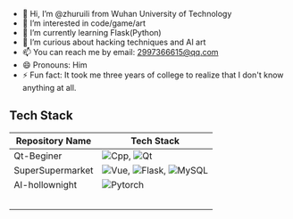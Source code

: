 - 👋 Hi, I’m @zhuruili from Wuhan University of Technology
- 👀 I’m interested in code/game/art
- 🌱 I’m currently learning Flask(Python)
- 💞️ I’m curious about hacking techniques and AI art
- 📫 You can reach me by email: 2997366615@qq.com
- 😄 Pronouns: Him
- ⚡ Fun fact: It took me three years of college to realize that I don't know anything at all.

## Tech Stack

| Repository Name    | Tech Stack             |
|--------------------|-------------------------|
| Qt-Beginer         | ![Cpp](https://img.shields.io/badge/-Cpp-00599C?logo=c%2B%2B&logoColor=white), ![Qt](https://img.shields.io/badge/-Qt-41CD52?logo=qt&logoColor=white) |
| SuperSupermarket   | ![Vue](https://img.shields.io/badge/-Vue.js-4FC08D?logo=vue.js&logoColor=white), ![Flask](https://img.shields.io/badge/-Flask-000000?logo=flask&logoColor=white), ![MySQL](https://img.shields.io/badge/-MySQL-4479A1?logo=mysql&logoColor=white) |
| AI-hollownight     | ![Pytorch](https://img.shields.io/badge/-Pytorch-EE4C2C?logo=pytorch&logoColor=white) |
|                    |                         |
|                    |                         |
|                    |                         |
|                    |                         |
|                    |                         |

<!---
zhuruili/zhuruili is a ✨ special ✨ repository because its `README.md` (this file) appears on your GitHub profile.
You can click the Preview link to take a look at your changes.
--->
